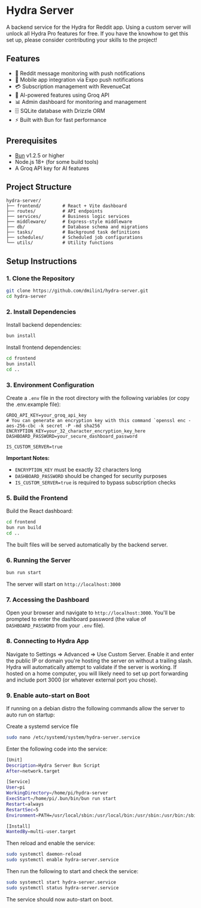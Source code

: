 # Hydra Server

A backend service for the Hydra for Reddit app. Using a custom server will unlock all Hydra Pro features for free. If you have the knowhow to get this set up, please consider contributing your skills to the project!

## Features

- 🔔 Reddit message monitoring with push notifications
- 📱 Mobile app integration via Expo push notifications
- 💳 Subscription management with RevenueCat
- 🤖 AI-powered features using Groq API
- 📊 Admin dashboard for monitoring and management
- 🗄️ SQLite database with Drizzle ORM
- ⚡ Built with Bun for fast performance

## Prerequisites

- [Bun](https://bun.sh) v1.2.5 or higher
- Node.js 18+ (for some build tools)
- A Groq API key for AI features

## Project Structure

```
hydra-server/
├── frontend/        # React + Vite dashboard
├── routes/          # API endpoints
├── services/        # Business logic services
├── middleware/      # Express-style middleware
├── db/              # Database schema and migrations
├── tasks/           # Background task definitions
├── schedules/       # Scheduled job configurations
└── utils/           # Utility functions
```

## Setup Instructions

### 1. Clone the Repository

```bash
git clone https://github.com/dmilin1/hydra-server.git
cd hydra-server
```

### 2. Install Dependencies

Install backend dependencies:

```bash
bun install
```

Install frontend dependencies:

```bash
cd frontend
bun install
cd ..
```

### 3. Environment Configuration

Create a `.env` file in the root directory with the following variables (or copy the .env.example file):

```env
GROQ_API_KEY=your_groq_api_key
# You can generate an encryption key with this command `openssl enc -aes-256-cbc -k secret -P -md sha256`
ENCRYPTION_KEY=your_32_character_encryption_key_here
DASHBOARD_PASSWORD=your_secure_dashboard_password

IS_CUSTOM_SERVER=true
```

**Important Notes:**

- `ENCRYPTION_KEY` must be exactly 32 characters long
- `DASHBOARD_PASSWORD` should be changed for security purposes
- `IS_CUSTOM_SERVER=true` is required to bypass subscription checks

### 5. Build the Frontend

Build the React dashboard:

```bash
cd frontend
bun run build
cd ..
```

The built files will be served automatically by the backend server.

### 6. Running the Server

```bash
bun run start
```

The server will start on `http://localhost:3000`

### 7. Accessing the Dashboard

Open your browser and navigate to `http://localhost:3000`. You'll be prompted to enter the dashboard password (the value of `DASHBOARD_PASSWORD` from your `.env` file).

### 8. Connecting to Hydra App

Navigate to Settings => Advanced => Use Custom Server. Enable it and enter the public IP or domain you're hosting the server on without a trailing slash. Hydra will automatically attempt to validate if the server is working. If hosted on a home computer, you will likely need to set up port forwarding and include port 3000 (or whatever external port you chose).

### 9. Enable auto-start on Boot

If running on a debian distro the following commands allow the server to auto run on startup:


Create a systemd service file
```bash
sudo nano /etc/systemd/system/hydra-server.service
```

Enter the following code into the service:
```bash
[Unit]
Description=Hydra Server Bun Script
After=network.target

[Service]
User=pi
WorkingDirectory=/home/pi/hydra-server
ExecStart=/home/pi/.bun/bin/bun run start
Restart=always
RestartSec=5
Environment=PATH=/usr/local/sbin:/usr/local/bin:/usr/sbin:/usr/bin:/sbin:/bin:/home/pi/.bun/bin

[Install]
WantedBy=multi-user.target
```

Then reload and enable the service:
```bash
sudo systemctl daemon-reload
sudo systemctl enable hydra-server.service
```

Then run the following to start and check the service:
```bash
sudo systemctl start hydra-server.service
sudo systemctl status hydra-server.service
```

The service should now auto-start on boot.
